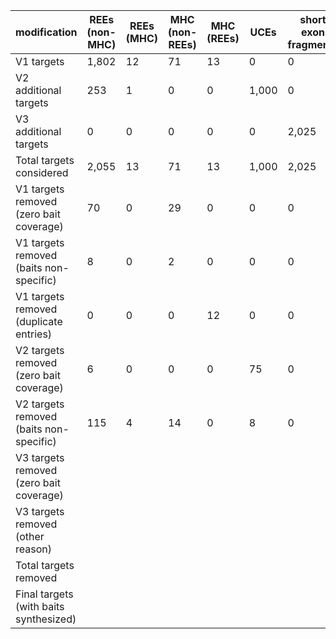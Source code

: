 modification | REEs (non-MHC) | REEs (MHC)  | MHC (non-REEs) | MHC (REEs) | UCEs  |short exon fragments|scalation|vision|ddRAD-like| total
-----|----|----|----|----|----|----|----|----|----|----
V1 targets| 1,802 | 12  |71   | 13  | 0  | 0 | 0 | 0 | 0 | 1,898
V2 additional targets| 253 | 1 | 0 | 0 | 1,000 | 0 | 0  | 0 | 0 | 1,254    
V3 additional targets|0|0|0|0|0|2,025|98|132|328|2,583
Total targets considered|2,055|13|71|13|1,000|2,025|98|132|328|2,538
V1 targets removed (zero bait coverage)|70|0|29|0|0|0|0|0|0|99    
V1 targets removed (baits non-specific)|8 |0|2|0|0|0|0|0|0|10
V1 targets removed (duplicate entries)|0|0|0|12|0|0|0|0|0|12
V2 targets removed (zero bait coverage)|6|0|0|0|75|0|0|0|0|81
V2 targets removed (baits non-specific)|115|4|14|0|8|0|0|0|0|141
V3 targets removed (zero bait coverage)| |   |   |   |   |   |    |    |    |74
V3 targets removed (other reason)| |   |   |   |   |   |    |    |    |2,189
Total targets removed| |   |   |   |   |   |    |    |    |2,606
Final targets (with baits synthesized)| |   |   |   |   |   |    |    |    |3,129
